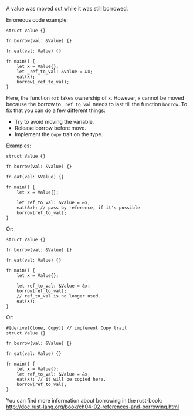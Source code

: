 A value was moved out while it was still borrowed.

Erroneous code example:

```compile_fail,E0505
struct Value {}

fn borrow(val: &Value) {}

fn eat(val: Value) {}

fn main() {
    let x = Value{};
    let _ref_to_val: &Value = &x;
    eat(x);
    borrow(_ref_to_val);
}
```

Here, the function `eat` takes ownership of `x`. However,
`x` cannot be moved because the borrow to `_ref_to_val`
needs to last till the function `borrow`.
To fix that you can do a few different things:

* Try to avoid moving the variable.
* Release borrow before move.
* Implement the `Copy` trait on the type.

Examples:

```
struct Value {}

fn borrow(val: &Value) {}

fn eat(val: &Value) {}

fn main() {
    let x = Value{};

    let ref_to_val: &Value = &x;
    eat(&x); // pass by reference, if it's possible
    borrow(ref_to_val);
}
```

Or:

```
struct Value {}

fn borrow(val: &Value) {}

fn eat(val: Value) {}

fn main() {
    let x = Value{};

    let ref_to_val: &Value = &x;
    borrow(ref_to_val);
    // ref_to_val is no longer used.
    eat(x);
}
```

Or:

```
#[derive(Clone, Copy)] // implement Copy trait
struct Value {}

fn borrow(val: &Value) {}

fn eat(val: Value) {}

fn main() {
    let x = Value{};
    let ref_to_val: &Value = &x;
    eat(x); // it will be copied here.
    borrow(ref_to_val);
}
```

You can find more information about borrowing in the rust-book:
http://doc.rust-lang.org/book/ch04-02-references-and-borrowing.html
